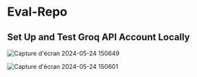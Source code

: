 # Eval-Repo

## Set Up and Test Groq API Account Locally

![Capture d'écran 2024-05-24 150649](https://github.com/Abder0514/Eval-Repo/assets/53054661/de22d2b0-44d6-486f-8035-9827b3884984)

![Capture d'écran 2024-05-24 150601](https://github.com/Abder0514/Eval-Repo/assets/53054661/f7625f73-5026-498d-a1cf-9627e4778362)
